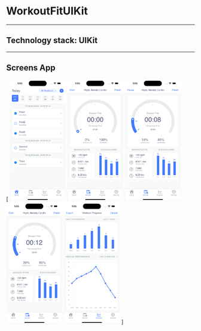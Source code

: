 # WorkoutFitUIKit

---
## Technology stack: UIKit
---

## Screens App

[
<img src="https://github.com/MikkiWhiteDove/WorkoutFitUIKit/blob/main/Screens/Simulator%20Screen%20Shot%20-%20iPhone%2014%20Pro%20-%202023-04-24%20at%2013.05.15.png" width="150" hedth="300">
<img src="https://github.com/MikkiWhiteDove/WorkoutFitUIKit/blob/main/Screens/Simulator%20Screen%20Shot%20-%20iPhone%2014%20Pro%20-%202023-04-24%20at%2013.05.24.png" width="150" hedth="300">
<img src="https://github.com/MikkiWhiteDove/WorkoutFitUIKit/blob/main/Screens/Simulator%20Screen%20Shot%20-%20iPhone%2014%20Pro%20-%202023-04-24%20at%2013.05.38.png" width="150" hedth="300">
<img src="https://github.com/MikkiWhiteDove/WorkoutFitUIKit/blob/main/Screens/Simulator%20Screen%20Shot%20-%20iPhone%2014%20Pro%20-%202023-04-24%20at%2013.05.47.png" width="150" hedth="300">
<img src="https://github.com/MikkiWhiteDove/WorkoutFitUIKit/blob/main/Screens/Simulator%20Screen%20Shot%20-%20iPhone%2014%20Pro%20-%202023-04-24%20at%2013.05.59.png" width="150" hedth="300">
]
